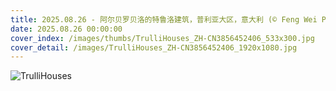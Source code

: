 ```yaml
---
title: 2025.08.26 - 阿尔贝罗贝洛的特鲁洛建筑，普利亚大区，意大利 (© Feng Wei Photography/Getty Images)
date: 2025.08.26 00:00:00
cover_index: /images/thumbs/TrulliHouses_ZH-CN3856452406_533x300.jpg
cover_detail: /images/TrulliHouses_ZH-CN3856452406_1920x1080.jpg
---
```


![TrulliHouses](/images/TrulliHouses_ZH-CN3856452406_1920x1080.jpg)
